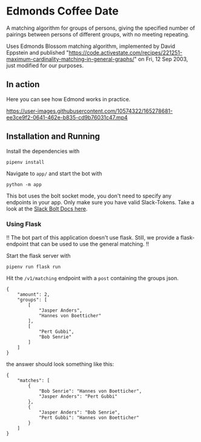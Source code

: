 # Edmonds Coffee Date

A matching algorithm for groups of persons, giving the specified number of pairings between persons of different groups, with no meeting repeating.

Uses Edmonds Blossom matching algorithm, implemented by David Eppstein and published "https://code.activestate.com/recipes/221251-maximum-cardinality-matching-in-general-graphs/" on Fri, 12 Sep 2003, just modified for our purposes.

## In action

Here you can see how Edmond works in practice.

https://user-images.githubusercontent.com/10574322/165278681-ee3ce9f2-0641-462e-b835-cd9b76031c47.mp4


## Installation and Running

Install the dependencies with

```
pipenv install
```

Navigate to `app/` and start the bot with 

```
python -m app
```

This bot uses the bolt socket mode, you don't need to specify any endpoints in your app. Only make sure you have valid Slack-Tokens. Take a look at the [Slack Bolt Docs here](https://slack.dev/bolt-python/concepts).


### Using Flask

!! The bot part of this application doesn't use flask. Still, we provide a flask-endpoint that can be used to use the general matching. !!

Start the flask server with

```
pipenv run flask run
```

Hit the `/v1/matching` endpoint with a `post` containing the groups json.

```
{
    "amount": 2,
    "groups": [
        [
            "Jasper Anders",
            "Hannes von Boetticher"
        ],
        [
            "Pert Gubbi",
            "Bob Senrie"
        ]
    ]
}
```

the answer should look something like this:

```
{
	"matches": [
		{
			"Bob Senrie": "Hannes von Boetticher",
			"Jasper Anders": "Pert Gubbi"
		},
		{
			"Jasper Anders": "Bob Senrie",
			"Pert Gubbi": "Hannes von Boetticher"
		}
	]
}
```

